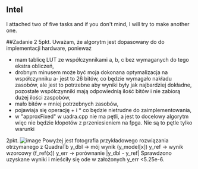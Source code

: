 ## Intel

I attached two of five tasks and if you don't mind, I will try to make another one.


##Zadanie 2
5pkt.
Uważam, że algorytm jest dopasowany do do implementacji hardware, ponieważ
- mam tablicę LUT ze współczynnikami a, b, c bez wymaganych do tego ekstra obliczeń,
- drobnym minusem może być moja dokonana optymalizacja na współczynniku a- jest to 26 bitów, co będzie wymagało nakładu zasobów, ale jest to potrzebne aby wyniki były jak najbardziej dokładne, pozostałe współczynniki mają odpowiednią ilość bitów i nie zabiorą dużej ilości zaspobów,
- mało bitów = mniej potrzebnych zasobów,
- pojawiaja się operację + i * co będzie nietrudne do zaimplementowania,
- w "approxFixed" w uadra.cpp nie ma pętli, a jest to docelowy algorytm więc nie będzie kłopotów z przeniesieniem na fpga. Nie są to pętle tylko warunki

2pkt.
  ![image](https://github.com/user-attachments/assets/b4b80146-b63f-4c85-918c-937bc8f7f6ad)
Powyżej jest fotografia przykładowego rozwiązania otrzymanego z QuadraTb
y_dbl -> mój wynik (y_model[x])
y_ref -> wynik wzorcowy (f_ref(x))
y_err -> porównanie |y_dbl - y_ref| 
Sprawdzono uzyskane wyniki i mieściły się ode w założonych y_err <5.25e-6.
